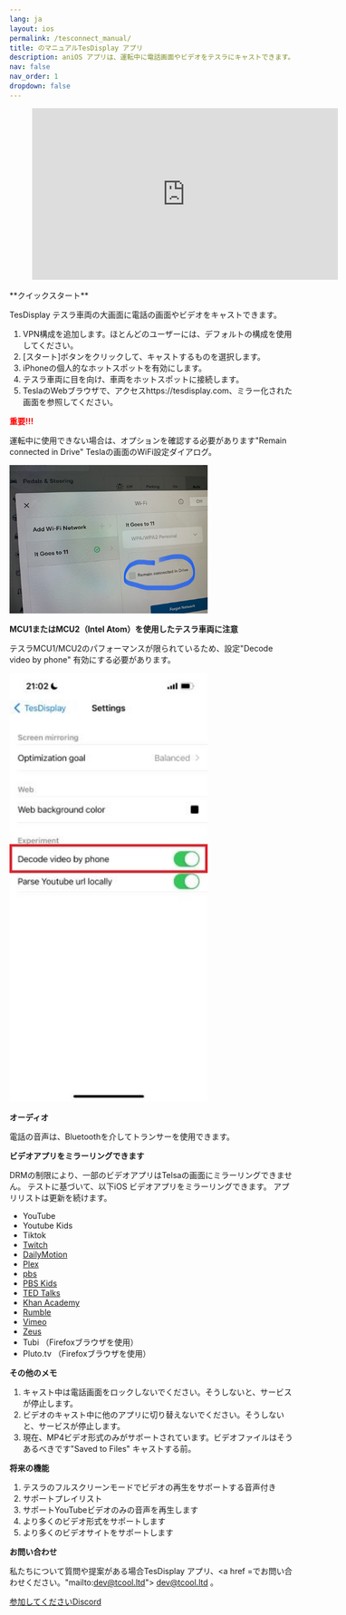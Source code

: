```yaml
---
lang: ja
layout: ios
permalink: /tesconnect_manual/
title: のマニュアルTesDisplay アプリ
description: aniOS アプリは、運転中に電話画面やビデオをテスラにキャストできます。
nav: false
nav_order: 1
dropdown: false
---
```

<!-- _pages/tesconnect_manual.md -->
<!-- blank line -->
<figure class="video-container">
  <iframe width="540" height="303" src="https://www.youtube.com/embed/gxGi8oQ0bmM" frameborder="0" allowfullscreen="true"> </iframe>
</figure>
<!-- blank line -->
**クイックスタート**

TesDisplay テスラ車両の大画面に電話の画面やビデオをキャストできます。
1. VPN構成を追加します。ほとんどのユーザーには、デフォルトの構成を使用してください。
2. [スタート]ボタンをクリックして、キャストするものを選択します。
3. iPhoneの個人的なホットスポットを有効にします。
4. テスラ車両に目を向け、車両をホットスポットに接続します。
5. TeslaのWebブラウザで、アクセスhttps://tesdisplay.com、ミラー化された画面を参照してください。

**<span style="color: red"> <b>重要!!! </b></span>**

<p>運転中に使用できない場合は、オプションを確認する必要があります"Remain connected in Drive" Teslaの画面のWiFi設定ダイアログ。</p>
<img src="/assets/img/wifi-connected.jpg" width="350px">

**MCU1またはMCU2（Intel Atom）を使用したテスラ車両に注意**
<p>テスラMCU1/MCU2のパフォーマンスが限られているため、設定"Decode video by phone" 有効にする必要があります。</p>
<img src="/assets/img/mcu-setting.jpg" width="350px">

**オーディオ**

電話の音声は、Bluetoothを介してトランサーを使用できます。

<a id ="video_apps">**ビデオアプリをミラーリングできます**</a>

DRMの制限により、一部のビデオアプリはTelsaの画面にミラーリングできません。
テストに基づいて、以下iOS ビデオアプリをミラーリングできます。
アプリリストは更新を続けます。

- YouTube
- Youtube Kids
- Tiktok
- <a href='/demo-twitch'>Twitch</a>
- <a href='/demo-dailymotion'>DailyMotion</a>
- <a href='/demo-plex'>Plex</a>
- <a href='/demo-pbs'> pbs </a>
- <a href='/demo-pbskids'>PBS Kids</a>
- <a href='/demo-ted'>TED Talks</a>
- <a href='/demo-khan'> Khan Academy </a>
- <a href='/demo-rumble'>Rumble</a>
- <a href='/demo-vimeo'>Vimeo</a>
- <a href='/demo-zeus'>Zeus</a>
- Tubi （Firefoxブラウザを使用）
- Pluto.tv （Firefoxブラウザを使用）


**その他のメモ**

1. キャスト中は電話画面をロックしないでください。そうしないと、サービスが停止します。
2. ビデオのキャスト中に他のアプリに切り替えないでください。そうしないと、サービスが停止します。
3. 現在、MP4ビデオ形式のみがサポートされています。ビデオファイルはそうあるべきです"Saved to Files" キャストする前。

**将来の機能**

1. テスラのフルスクリーンモードでビデオの再生をサポートする音声付き
2. サポートプレイリスト
3. サポートYouTubeビデオのみの音声を再生します
4. より多くのビデオ形式をサポートします
5. より多くのビデオサイトをサポートします

**お問い合わせ**

私たちについて質問や提案がある場合TesDisplay アプリ、<a href =でお問い合わせください。"mailto:dev@tcool.ltd"> dev@tcool.ltd </a>。
<p> <a href ="https://discord.gg/Tvbs9uWcN9" ターゲット="_blank">参加してくださいDiscord</a> </p>

